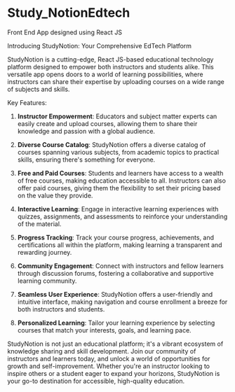 # Study_NotionEdtech
Front End App designed using React JS

Introducing StudyNotion: Your Comprehensive EdTech Platform

StudyNotion is a cutting-edge, React JS-based educational technology platform designed to empower both instructors and students alike. This versatile app opens doors to a world of learning possibilities, where instructors can share their expertise by uploading courses on a wide range of subjects and skills.

Key Features:

1. **Instructor Empowerment**: Educators and subject matter experts can easily create and upload courses, allowing them to share their knowledge and passion with a global audience.

2. **Diverse Course Catalog**: StudyNotion offers a diverse catalog of courses spanning various subjects, from academic topics to practical skills, ensuring there's something for everyone.

3. **Free and Paid Courses**: Students and learners have access to a wealth of free courses, making education accessible to all. Instructors can also offer paid courses, giving them the flexibility to set their pricing based on the value they provide.

4. **Interactive Learning**: Engage in interactive learning experiences with quizzes, assignments, and assessments to reinforce your understanding of the material.

5. **Progress Tracking**: Track your course progress, achievements, and certifications all within the platform, making learning a transparent and rewarding journey.

6. **Community Engagement**: Connect with instructors and fellow learners through discussion forums, fostering a collaborative and supportive learning community.

7. **Seamless User Experience**: StudyNotion offers a user-friendly and intuitive interface, making navigation and course enrollment a breeze for both instructors and students.

8. **Personalized Learning**: Tailor your learning experience by selecting courses that match your interests, goals, and learning pace.

StudyNotion is not just an educational platform; it's a vibrant ecosystem of knowledge sharing and skill development. Join our community of instructors and learners today, and unlock a world of opportunities for growth and self-improvement. Whether you're an instructor looking to inspire others or a student eager to expand your horizons, StudyNotion is your go-to destination for accessible, high-quality education.
